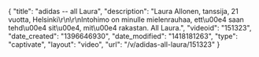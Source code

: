 {
    "title": "adidas -- all Laura",
    "description": "Laura Allonen, tanssija, 21 vuotta, Helsinki\r\n\r\nIntohimo on minulle mielenrauhaa, ett\u00e4 saan tehd\u00e4 sit\u00e4, mit\u00e4 rakastan. All Laura.",
    "videoid": "151323",
    "date_created": "1396646930",
    "date_modified": "1418181263",
    "type": "captivate",
    "layout": "video",
    "url": "\/v\/adidas-all-laura\/151323"
}